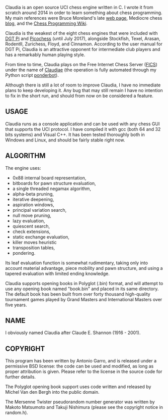
Claudia is an open source UCI chess engine written in C. I wrote it from scratch around
2014 in order to learn something about chess programming. My main references were Bruce Moreland's late [web
page](https://web.archive.org/web/20070707012511/http://www.brucemo.com/compchess/programming/index.htm),
Mediocre chess [blog](https://mediocrechess.blogspot.com),
and the [Chess Programming Wiki](https://www.chessprogramming.org/Main_Page).

Claudia is the weakest of the eight chess engines that were included with [DGT
Pi](http://www.digitalgametechnology.com/index.php/products/chess-computers/pi?mavikthumbnails_display_ratio=1.5)
and [Picochess](https://www.picochess.org) (until July 2017), alongside Stockfish,
Texel, Arasan, RodentII, Zurichess, Floyd, and Cinnamon. According to the user manual
for DGT Pi, Claudia is an attractive opponent for intermediate club players and has
a remarkably human playing style.

From time to time, Claudia plays on the Free Internet Chess Server
([FICS](https://www.freechess.org)) under the name of
[Claudiae](https://www.ficsgames.org/cgi-bin/search.cgi?player=claudiae&action=Statistics)
(the operation is fully automated through my Python script
[ponderbot](https://github.com/antoniogarro/ponderbot)).

Although there is still a lot of room to improve Claudia, I have no immediate
plans to keep developing it. Any bug that may still remain I have no intention to fix in the
short run, and should from now on be considered a feature.


USAGE
-----

Claudia runs as a console application and can be used with any chess GUI that supports
the UCI protocol. I have compiled it with gcc (both 64 and 32 bits systems) and
Visual C++. It has been tested thoroughly both in Windows and Linux, and should
be fairly stable right now.


ALGORITHM
---------

The engine uses:

  * 0x88 internal board representation,
  * bitboards for pawn structure evaluation,
  * a single threaded negamax algorithm,
  * alpha-beta pruning,
  * iterative deepening,
  * aspiration windows,
  * principal variation search,
  * null move pruning,
  * lazy evaluation,
  * quiescent search,
  * check extensions,
  * static exchange evaluation,
  * killer moves heuristic
  * transposition tables,
  * pondering.

Its leaf evaluation function is somewhat rudimentary, taking only into account
material advantage, piece mobility and pawn structure, and using a tapered evaluation
with limited ending knowledge.

Claudia supports opening books in Polyglot (.bin) format, and will attempt to use
any opening book named "book.bin" and placed in its same directory. The default book
has been built from over forty thousand high-quality tournament games played by Grand
Masters and International Masters over five years.


NAME
----

I obviously named Claudia after Claude E. Shannon (1916 - 2001).


COPYRIGHT
---------

This program has been written by Antonio Garro, and is released under a permissive
BSD license: the code can be used and modified, as long as proper attribution is given.
Please refer to the license in the source code for further details.

The Polyglot opening book support uses code written and released
by Michel Van den Bergh into the public domain.

The Mersenne Twister pseudorandom number generator was written by Makoto Matsumoto
and Takuji Nishimura (please see the copyright notice in random.h).
